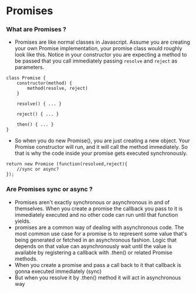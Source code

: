 # Promises

### What are Promises ? 
- Promises are like normal classes in Javascript. Assume you are creating your own Promise implementation, your promise class would roughly look like this. Notice in your constructor you are expecting a method to be passed that you call immediately passing `resolve` and `reject` as parameters.
```
class Promise {
    constructor(method) {
        method(resolve, reject)
    }

    resolve() { ... }

    reject() { ... }

    then() { ... }
}

```
- So when you do new Promise(), you are just creating a new object. Your Promise constructor will run, and it will call the method immediately. So that is why the code inside your promise gets executed synchronously. 
```
return new Promise (function(resolved,reject){
    //sync or async? 
});

```


### Are Promises sync or async ? 
- Promises aren't exactly synchronous or asynchronous in and of themselves. When you create a promise the callback you pass to it is immediately executed and no other code can run until that function yields. 
- promises are a common way of dealing with asynchronous code. The most common use case for a promise is to represent some value that's being generated or fetched in an asynchronous fashion. Logic that depends on that value can asynchronously wait until the value is available by registering a callback with .then() or related Promise methods.
- When you create a promise and pass a call back to it that callback is gonna executed immediately (sync)
- But when you resolve it by .then() method it will act in asynchronous way 
